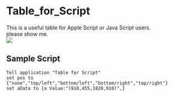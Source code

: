 # Table_for_Script
This is a useful table for Apple Script or Java Script users.  
please show me.  
![](https://dl.dropbox.com/s/2batjkyx3piw4ip/tableForCreateAsCore.png?dl=0)  
## Sample Script
    Tell application "Table for Script"
    set pos to {"none","top/left","bottom/left","bottom/right","top/right"}
    set aData to {a Value:"(910,455,1820,910)",}
